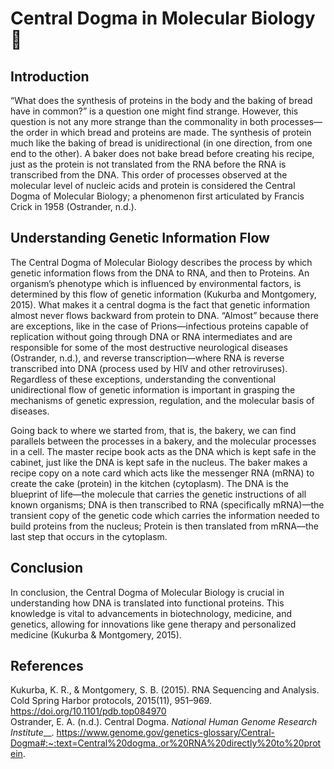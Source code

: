 # Central Dogma in Molecular Biology 🧬
## Introduction
“What does the synthesis of proteins in the body and the baking of bread have in common?” is a question one might find strange.
However, this question is not any more strange than the commonality in both processes—the order in which bread and proteins are made.
The synthesis of protein much like the baking of bread is unidirectional (in one direction, from one end to the other).
A baker does not bake bread before creating his recipe, just as the protein is not translated from the RNA before the RNA is transcribed from the DNA.
This order of processes observed at the molecular level of nucleic acids and protein is considered the Central Dogma of Molecular Biology; a phenomenon first articulated by Francis Crick in 1958 (Ostrander, n.d.).
## Understanding Genetic Information Flow
The Central Dogma of Molecular Biology describes the process by which genetic information flows from the DNA to RNA, and then to Proteins. 
An organism’s phenotype which is influenced by environmental factors, is determined by this flow of genetic information (Kukurba and Montgomery, 2015). What makes it a central dogma is the fact that genetic information almost never flows backward from protein to DNA. 
“Almost” because there are exceptions, like in the case of Prions—infectious proteins capable of replication without going through DNA or RNA intermediates and are responsible for some of the most destructive neurological diseases (Ostrander, n.d.), and reverse transcription—where RNA is reverse transcribed into DNA (process used by HIV and other retroviruses).
Regardless of these exceptions, understanding the conventional unidirectional flow of genetic information is important in grasping the mechanisms of genetic expression, regulation, and the molecular basis of diseases.  

  
Going back to where we started from, that is, the bakery, we can find parallels between the processes in a bakery, and the molecular processes in a cell. The master recipe book acts as the DNA which is kept safe in the cabinet, just like the DNA is kept safe in the nucleus. The baker makes a recipe copy on a note card which acts like the messenger RNA (mRNA) to create the cake (protein) in the kitchen (cytoplasm). The DNA is the blueprint of life—the molecule that carries the genetic instructions of all known organisms; DNA is then transcribed to RNA (specifically mRNA)—the transient copy of the genetic code which carries the information needed to build proteins from the nucleus; Protein is then translated from mRNA—the last step that occurs in the cytoplasm.
## Conclusion
In conclusion, the Central Dogma of Molecular Biology is crucial in understanding how DNA is translated into functional proteins. This knowledge is vital to advancements in biotechnology, medicine, and genetics, allowing for innovations like gene therapy and personalized medicine (Kukurba & Montgomery, 2015).
## References
Kukurba, K. R., & Montgomery, S. B. (2015). RNA Sequencing and Analysis. Cold Spring Harbor protocols, 2015(11), 951–969. https://doi.org/10.1101/pdb.top084970  
Ostrander, E. A. (n.d.). Central Dogma. _National Human Genome Research Institute___. https://www.genome.gov/genetics-glossary/Central-Dogma#:~:text=Central%20dogma.,or%20RNA%20directly%20to%20protein.
